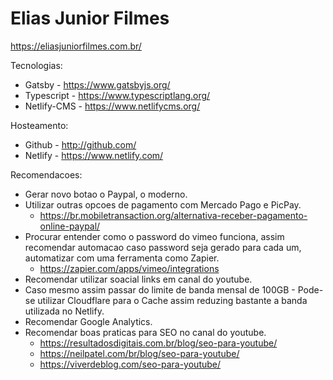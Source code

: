 # Elias Junior Filmes

<https://eliasjuniorfilmes.com.br/>

Tecnologias:

- Gatsby - <https://www.gatsbyjs.org/>
- Typescript - <https://www.typescriptlang.org/>
- Netlify-CMS - <https://www.netlifycms.org/>

Hosteamento:

- Github - <http://github.com/>
- Netlify - <https://www.netlify.com/>

Recomendacoes:

- Gerar novo botao o Paypal, o moderno.
- Utilizar outras opcoes de pagamento com Mercado Pago e PicPay.
  - https://br.mobiletransaction.org/alternativa-receber-pagamento-online-paypal/
- Procurar entender como o password do vimeo funciona, assim recomendar automacao caso password seja gerado para cada um, automatizar com uma ferramenta como Zapier.
  - <https://zapier.com/apps/vimeo/integrations>
- Recomendar utilizar soacial links em canal do youtube.
- Caso mesmo assim passar do limite de banda mensal de 100GB - Pode-se utilizar Cloudflare para o Cache assim reduzing bastante a banda utilizada no Netlify.
- Recomendar Google Analytics.
- Recomendar boas praticas para SEO no canal do youtube.
  - <https://resultadosdigitais.com.br/blog/seo-para-youtube/>
  - <https://neilpatel.com/br/blog/seo-para-youtube/>
  - <https://viverdeblog.com/seo-para-youtube/>
